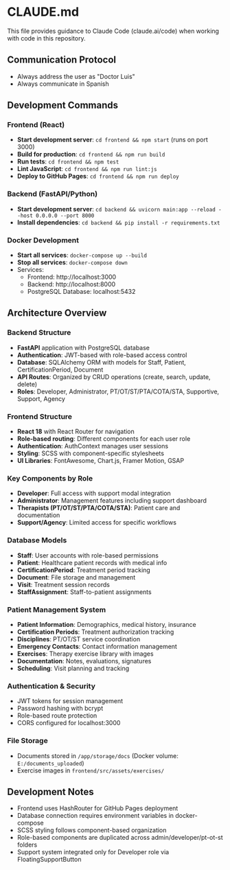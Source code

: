 # CLAUDE.md

This file provides guidance to Claude Code (claude.ai/code) when working with code in this repository.

## Communication Protocol
- Always address the user as "Doctor Luis"
- Always communicate in Spanish

## Development Commands

### Frontend (React)
- **Start development server**: `cd frontend && npm start` (runs on port 3000)
- **Build for production**: `cd frontend && npm run build`
- **Run tests**: `cd frontend && npm test`
- **Lint JavaScript**: `cd frontend && npm run lint:js`
- **Deploy to GitHub Pages**: `cd frontend && npm run deploy`

### Backend (FastAPI/Python)
- **Start development server**: `cd backend && uvicorn main:app --reload --host 0.0.0.0 --port 8000`
- **Install dependencies**: `cd backend && pip install -r requirements.txt`

### Docker Development
- **Start all services**: `docker-compose up --build`
- **Stop all services**: `docker-compose down`
- Services:
  - Frontend: http://localhost:3000
  - Backend: http://localhost:8000
  - PostgreSQL Database: localhost:5432

## Architecture Overview

### Backend Structure
- **FastAPI** application with PostgreSQL database
- **Authentication**: JWT-based with role-based access control
- **Database**: SQLAlchemy ORM with models for Staff, Patient, CertificationPeriod, Document
- **API Routes**: Organized by CRUD operations (create, search, update, delete)
- **Roles**: Developer, Administrator, PT/OT/ST/PTA/COTA/STA, Supportive, Support, Agency

### Frontend Structure
- **React 18** with React Router for navigation
- **Role-based routing**: Different components for each user role
- **Authentication**: AuthContext manages user sessions
- **Styling**: SCSS with component-specific stylesheets
- **UI Libraries**: FontAwesome, Chart.js, Framer Motion, GSAP

### Key Components by Role
- **Developer**: Full access with support modal integration
- **Administrator**: Management features including support dashboard
- **Therapists (PT/OT/ST/PTA/COTA/STA)**: Patient care and documentation
- **Support/Agency**: Limited access for specific workflows

### Database Models
- **Staff**: User accounts with role-based permissions
- **Patient**: Healthcare patient records with medical info
- **CertificationPeriod**: Treatment period tracking
- **Document**: File storage and management
- **Visit**: Treatment session records
- **StaffAssignment**: Staff-to-patient assignments

### Patient Management System
- **Patient Information**: Demographics, medical history, insurance
- **Certification Periods**: Treatment authorization tracking
- **Disciplines**: PT/OT/ST service coordination
- **Emergency Contacts**: Contact information management
- **Exercises**: Therapy exercise library with images
- **Documentation**: Notes, evaluations, signatures
- **Scheduling**: Visit planning and tracking

### Authentication & Security
- JWT tokens for session management
- Password hashing with bcrypt
- Role-based route protection
- CORS configured for localhost:3000

### File Storage
- Documents stored in `/app/storage/docs` (Docker volume: `E:/documents_uploaded`)
- Exercise images in `frontend/src/assets/exercises/`

## Development Notes

- Frontend uses HashRouter for GitHub Pages deployment
- Database connection requires environment variables in docker-compose
- SCSS styling follows component-based organization
- Role-based components are duplicated across admin/developer/pt-ot-st folders
- Support system integrated only for Developer role via FloatingSupportButton